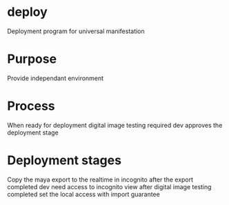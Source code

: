 # deploy
Deployment program for universal manifestation
# Purpose 
Provide independant environment
# Process 
When ready for deployment digital image testing 
required dev approves the deployment stage 
# Deployment stages
Copy the maya export to the realtime in incognito after
the export completed dev need access to incognito view
after digital image testing completed set the local 
access with import guarantee
